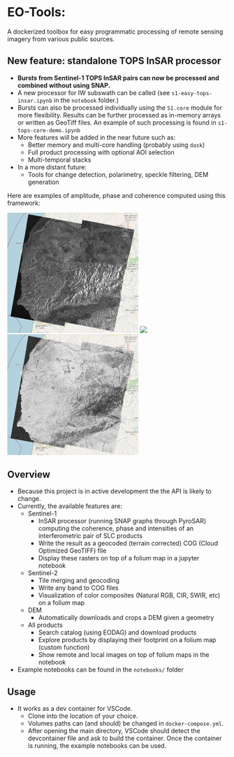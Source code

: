 # EO-Tools: 

A dockerized toolbox for easy programmatic processing of remote sensing imagery from various public sources.

## New feature: standalone TOPS InSAR processor
- **Bursts from Sentinel-1 TOPS InSAR pairs can now be processed and combined without using SNAP.**
- A new processor for IW subswath can be called (see `s1-easy-tops-insar.ipynb` in the `notebook` folder.)
- Bursts can also be processed individually using the `S1.core` module for more flexibility. Results can be further processed as in-memory arrays or written as GeoTiff files. An example of such processing is found in `s1-tops-core-demo.ipynb`
- More features will be added in the near future such as:
    - Better memory and multi-core handling (probably using `dask`)
    - Full product processing with optional AOI selection
    - Multi-temporal stacks
- In a more distant future:
    - Tools for change detection, polarimetry, speckle filtering, DEM generation

Here are examples of amplitude, phase and coherence computed using this framework:
<p float="left">
    <img src="./data/ex_amp.png" width="300">
    <img src="./data/ex_phi.png" width="300">
    <img src="./data/ex_coh.png" width="300">
</p>

## Overview
- Because this project is in active development the the API is likely to change. 
- Currently, the available features are:
    - Sentinel-1
        - InSAR processor (running SNAP graphs through PyroSAR) computing the coherence, phase and intensities of an interferometric pair of SLC products
        - Write the result as a geocoded (terrain corrected) COG (Cloud Optimized GeoTIFF) file
        - Display these rasters on top of a folium map in a jupyter notebook
    - Sentinel-2
        - Tile merging and geocoding
        - Write any band to COG files
        - Visualization of color composites (Natural RGB, CIR, SWIR, etc) on a folium map
    - DEM
        - Automatically downloads and crops a DEM given a geometry 
    - All products
        - Search catalog (using EODAG) and download products
        - Explore products by displaying their footprint on a folium map (custom function)
        - Show remote and local images on top of folium maps in the notebook
- Example notebooks can be found in the `notebooks/` folder

## Usage
- It works as a dev container for VSCode. 
    - Clone into the location of your choice.
    - Volumes paths can (and should) be changed in `docker-compose.yml`.
    - After opening the main directory, VSCode should detect the devcontainer file and ask to build the container. Once the container is running, the example notebooks can be used.